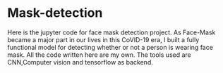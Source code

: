 # Mask-detection

Here is the jupyter code for face mask detection project.
As Face-Mask became a major part in our lives in this CoVID-19 era, I built a fully functional model for detecting whether or not a person is wearing face mask.
All the code written here are my own.
The tools used are CNN,Computer vision and tensorflow as backend.
